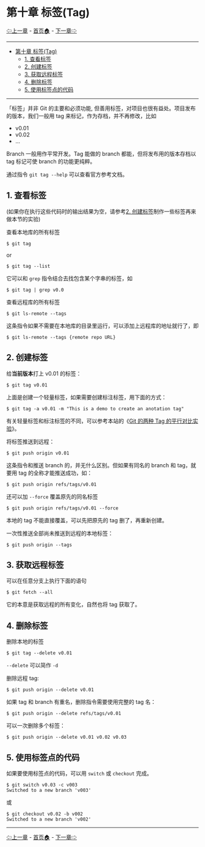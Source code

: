 # 第十章 标签(Tag)

[⇦上一章](09.md) - [首页🏠](index.md) - [下一章⇨](11.md)

---

- [第十章 标签(Tag)](#第十章-标签tag)
	- [1. 查看标签](#1-查看标签)
	- [2. 创建标签](#2-创建标签)
	- [3. 获取远程标签](#3-获取远程标签)
	- [4. 删除标签](#4-删除标签)
	- [5. 使用标签点的代码](#5-使用标签点的代码)

---

「标签」并非 Git 的主要和必须功能, 但善用标签，对项目也很有益处。项目发布的版本，我们一般用 tag 来标记，作为存档，并不再修改，比如

* v0.01
* v0.02
* ...

Branch 一般用作平常开发。Tag 能做的 branch 都能，但将发布用的版本存档以 tag 标记可使 branch 的功能更纯粹。

通过指令 `git tag --help` 可以查看官方参考文档。

## 1. 查看标签

(如果你在执行这些代码时的输出结果为空，请参考[2. 创建标签](#2-创建标签)制作一些标签再来做本节的实验)

查看本地库的所有标签

```plaintext
$ git tag
```

or

```plaintext
$ git tag --list
```

它可以和 `grep` 指令结合去找包含某个字串的标签，如

```plaintext
$ git tag | grep v0.0
```

查看远程库的所有标签

```plaintext
$ git ls-remote --tags
```

这条指令如果不需要在本地库的目录里运行，可以添加上远程库的地址就行了，即

```plaintext
$ git ls-remote --tags {remote repo URL}
```

## 2. 创建标签

给**当前版本**打上 v0.01 的标签：

```plaintext
$ git tag v0.01
```

上面是创建一个轻量标签，如果需要创建标注标签，用下面的方式：

```plaintext
$ git tag -a v0.01 -m "This is a demo to create an anotation tag"
```

有关轻量标签和标注标签的不同，可以参考本站的《[Git 的两种 Tag 的平行对比实验](tag.md)》。

将标签推送到远程：

```plaintext
$ git push origin v0.01
```

这条指令和推送 branch 的，并无什么区别。但如果有同名的 branch 和 tag，就要用 tag 的全称才能推送成功，如：

```plaintext
$ git push origin refs/tags/v0.01
```

还可以加 `--force` 覆盖原先的同名标签

```plaintext
$ git push origin refs/tags/v0.01 --force
```

本地的 tag 不能直接覆盖，可以先把原先的 tag 删了，再重新创建。

一次性推送全部尚未推送到远程的本地标签：

```plaintext
$ git push origin --tags
```

## 3. 获取远程标签

可以在任意分支上执行下面的语句

```plaintext
$ git fetch --all
```

它的本意是获取远程的所有变化，自然也将 tag 获取了。

## 4. 删除标签

删除本地的标签

```plaintext
$ git tag --delete v0.01
```

`--delete` 可以简作 `-d`

删除远程 tag:

```plaintext
$ git push origin --delete v0.01
```

如果 tag 和 branch 有重名，删除指令需要使用完整的 tag 名：

```plaintext
$ git push origin --delete refs/tags/v0.01
```

可以一次删除多个标签：

```plaintext
$ git push origin --delete v0.01 v0.02 v0.03
```

## 5. 使用标签点的代码

如果要使用标签点的代码，可以用 `switch` 或 `checkout` 完成。

```plaintext
$ git switch v0.03 -c v003
Switched to a new branch 'v003'
```

或

```plaintext
$ git checkout v0.02 -b v002
Switched to a new branch 'v002'
```

---

[⇦上一章](09.md) - [首页🏠](index.md) - [下一章⇨](11.md)
